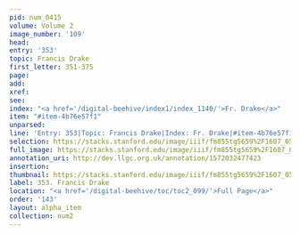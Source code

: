 ```yaml
---
pid: num_0415
volume: Volume 2
image_number: '109'
head: 
entry: '353'
topic: Francis Drake
first_letter: 351-375
page: 
add: 
xref: 
see: 
index: "<a href='/digital-beehive/index1/index_1140/'>Fr. Drake</a>"
item: "#item-4b76e57f1"
unparsed: 
line: 'Entry: 353|Topic: Francis Drake|Index: Fr. Drake|#item-4b76e57f1'
selection: https://stacks.stanford.edu/image/iiif/fm855tg5659%2F1607_0576/288,2123,3007,261/full/0/default.jpg
full_image: https://stacks.stanford.edu/image/iiif/fm855tg5659%2F1607_0576/full/full/0/default.jpg
annotation_uri: http://dev.llgc.org.uk/annotation/1572032477423
insertion: 
thumbnail: https://stacks.stanford.edu/image/iiif/fm855tg5659%2F1607_0576/288,2123,600,180/250,/0/default.jpg
label: 353. Francis Drake
location: "<a href='/digital-beehive/toc/toc2_099/'>Full Page</a>"
order: '143'
layout: alpha_item
collection: num2
---
```

